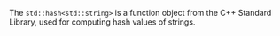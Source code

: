 The `std::hash<std::string>` is a function object from the C++ Standard Library, used for computing hash values of strings.

